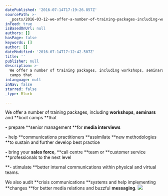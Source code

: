 ```yaml
---
datePublished: '2016-07-14T17:19:26.857Z'
sourcePath: >-
  _posts/2016-03-12-we-offer-a-number-of-training-packages-including-workshops.md
inFeed: true
isBasedOnUrl: null
authors: []
hasPage: false
keywords: []
author: []
dateModified: '2016-07-14T17:12:42.507Z'
title: ''
publisher: null
description: >-
  We offer a number of training packages, including workshops, seminars and boot
  camps that
inLanguage: null
inNav: false
starred: false
_type: Blurb

---
```

We offer a number of training packages, including **workshops**, **seminars** and **boot camps **that

**-** prepare **senior management **for **media interviews**

**-** help **communications practitioners **assimilate **new methodologies **to sustain and further develop best practice

**-** bring your **sales force**, **call centre **team or **customer service **professionals to the next level

**- stimulate **better internal communications within physical and virtual teams.

We also audit **crisis communications **systems and help implementing **changes **for better media relations and buzzful **messaging**.
![](https://s3-us-west-2.amazonaws.com/the-grid-img/p/2b0086952806f2d8a1f9fe236c117f3d569232a0.jpg)